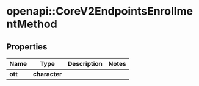 # openapi::CoreV2EndpointsEnrollmentMethod

## Properties
Name | Type | Description | Notes
------------ | ------------- | ------------- | -------------
**ott** | **character** |  | 


